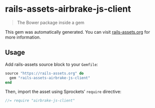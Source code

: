# rails-assets-airbrake-js-client

> The Bower package inside a gem

This gem was automatically generated. You can visit [rails-assets.org](https://rails-assets.org) for more information.

## Usage

Add rails-assets source block to your `Gemfile`:

```ruby
source "https://rails-assets.org" do
  gem "rails-assets-airbrake-js-client"
end

```

Then, import the asset using Sprockets’ `require` directive:

```js
//= require "airbrake-js-client"
```
